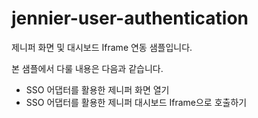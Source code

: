 # jennier-user-authentication

제니퍼 화면 및 대시보드 Iframe 연동 샘플입니다.

본 샘플에서 다룰 내용은 다음과 같습니다.

 - SSO 어댑터를 활용한 제니퍼 화면 열기
 - SSO 어댑터를 활용한 제니퍼 대시보드 Iframe으로 호출하기
